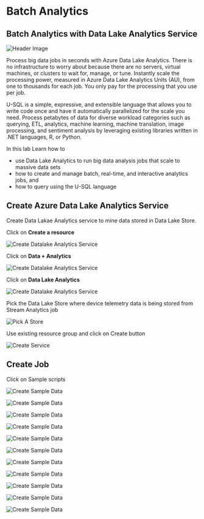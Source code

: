# Batch Analytics

## Batch Analytics with Data Lake Analytics Service

![Header Image](images/datalakeanalytics.png)

Process big data jobs in seconds with Azure Data Lake Analytics. There is no infrastructure to worry about because there are no servers, virtual machines, or clusters to wait for, manage, or tune. Instantly scale the processing power, measured in Azure Data Lake Analytics Units (AU), from one to thousands for each job. You only pay for the processing that you use per job.

U-SQL is a simple, expressive, and extensible language that allows you to write code once and have it automatically parallelized for the scale you need. Process petabytes of data for diverse workload categories such as querying, ETL, analytics, machine learning, machine translation, image processing, and sentiment analysis by leveraging existing libraries written in .NET languages, R, or Python.

In this lab Learn how to 

* use Data Lake Analytics to run big data analysis jobs that scale to massive data sets
* how to create and manage batch, real-time, and interactive analytics jobs, and 
* how to query using the U-SQL language

## Create Azure Data Lake Analytics Service

Create Data Lakae Analytics service to mine data stored in Data Lake Store.

Click on **Create a resource**

![Create Datalake Analytics Service](images/create_resource.png)

Click on **Data + Analytics**

![Create Datalake Analytics Service](images/dataanalytics.png)

Click on **Data Lake Analytics**

![Create Datalake Analytics Service](images/01_Create_Data_Lake_Analytics_Servicev2.png)

Pick the Data Lake Store where device telemetry data is being stored from Stream Analytics job

![Pick A Store](images/02_Create_Data_Lake_Pick_Storev2.png)

Use existing resource group and click on Create button

![Create Service](images/03_Create_Data_Lake_Analytics_Successv2.png)

## Create Job

Click on Sample scripts 

![Create Sample Data](images/image033.png)

![Create Sample Data](images/image034.png)

![Create Sample Data](images/image035.png)

![Create Sample Data](images/image036.png)

![Create Sample Data](images/image037.png)

![Create Sample Data](images/image038.png)

![Create Sample Data](images/image039.png)

![Create Sample Data](images/image040.png)

![Create Sample Data](images/image041.png)

![Create Sample Data](images/image042.png)

![Create Sample Data](images/image043.png)



